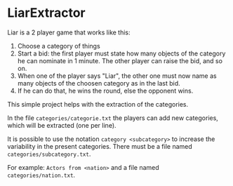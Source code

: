 # LiarExtractor
Liar is a 2 player game that works like this:
1. Choose a category of things
2. Start a bid: the first player must state how many objects of the category he can nominate in 1 minute. The other player can raise the bid, and so on.
3. When one of the player says "Liar", the other one must now name as many objects of the choosen category as in the last bid.
4. If he can do that, he wins the round, else the opponent wins.

This simple project helps with the extraction of the categories.

In the file `categories/categorie.txt` the players can add new categories, which will be extracted (one per line).

It is possible to use the notation `category <subcategory>` to increase the variability in the present categories. There must be a file named `categories/subcategory.txt`.

For example: `Actors from <nation>` and a file named `categories/nation.txt`.
